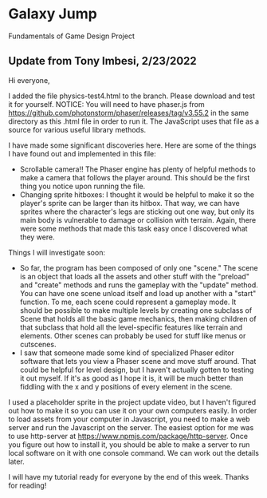 # Galaxy Jump
Fundamentals of Game Design Project

## Update from Tony Imbesi, 2/23/2022

Hi everyone,

I added the file physics-test4.html to the branch. Please download and test it for yourself.
NOTICE: You will need to have phaser.js from https://github.com/photonstorm/phaser/releases/tag/v3.55.2 in the same directory as this .html file in order to run it.
The JavaScript uses that file as a source for various useful library methods.

I have made some significant discoveries here. Here are some of the things I have found out and implemented in this file:
- Scrollable camera!! The Phaser engine has plenty of helpful methods to make a camera that follows the player around. This should be the first thing you notice upon running the file.
- Changing sprite hitboxes: I thought it would be helpful to make it so the player's sprite can be larger than its hitbox. That way, we can have sprites where the character's legs are sticking out one way, but only its main body is vulnerable to damage or collision with terrain. Again, there were some methods that made this task easy once I discovered what they were.

Things I will investigate soon:
- So far, the program has been composed of only one "scene." The scene is an object that loads all the assets and other stuff with the "preload" and "create" methods and runs the gameplay with the "update" method. You can have one scene unload itself and load up another with a "start" function. To me, each scene could represent a gameplay mode. It should be possible to make multiple levels by creating one subclass of Scene that holds all the basic game mechanics, then making children of that subclass that hold all the level-specific features like terrain and elements. Other scenes can probably be used for stuff like menus or cutscenes.
- I saw that someone made some kind of specialized Phaser editor software that lets you view a Phaser scene and move stuff around. That could be helpful for level design, but I haven't actually gotten to testing it out myself. If it's as good as I hope it is, it will be much better than fiddling with the x and y positions of every element in the scene.

I used a placeholder sprite in the project update video, but I haven't figured out how to make it so you can use it on your own computers easily. In order to load assets from your computer in Javascript, you need to make a web server and run the Javascript on the server. The easiest option for me was to use http-server at https://www.npmjs.com/package/http-server. Once you figure out how to install it, you should be able to make a server to run local software on it with one console command. We can work out the details later.

I will have my tutorial ready for everyone by the end of this week. Thanks for reading!
